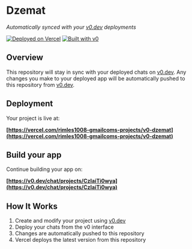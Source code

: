 # Dzemat

*Automatically synced with your [v0.dev](https://v0.dev) deployments*

[![Deployed on Vercel](https://img.shields.io/badge/Deployed%20on-Vercel-black?style=for-the-badge&logo=vercel)](https://vercel.com/rimles1008-gmailcoms-projects/v0-dzemat)
[![Built with v0](https://img.shields.io/badge/Built%20with-v0.dev-black?style=for-the-badge)](https://v0.dev/chat/projects/CzIaiTi0wya)

## Overview

This repository will stay in sync with your deployed chats on [v0.dev](https://v0.dev).
Any changes you make to your deployed app will be automatically pushed to this repository from [v0.dev](https://v0.dev).

## Deployment

Your project is live at:

**[https://vercel.com/rimles1008-gmailcoms-projects/v0-dzemat](https://vercel.com/rimles1008-gmailcoms-projects/v0-dzemat)**

## Build your app

Continue building your app on:

**[https://v0.dev/chat/projects/CzIaiTi0wya](https://v0.dev/chat/projects/CzIaiTi0wya)**

## How It Works

1. Create and modify your project using [v0.dev](https://v0.dev)
2. Deploy your chats from the v0 interface
3. Changes are automatically pushed to this repository
4. Vercel deploys the latest version from this repository
